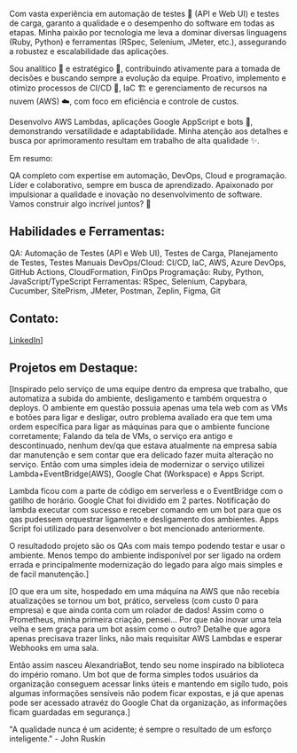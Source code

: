 Com vasta experiência em automação de testes 🤖 (API e Web UI) e testes de carga, garanto a qualidade e o desempenho do software em todas as etapas. Minha paixão por tecnologia me leva a dominar diversas linguagens (Ruby, Python) e ferramentas (RSpec, Selenium, JMeter, etc.), assegurando a robustez e escalabilidade das aplicações.

Sou analítico 🧠 e estratégico 🎯, contribuindo ativamente para a tomada de decisões e buscando sempre a evolução da equipe. Proativo, implemento e otimizo processos de CI/CD 🔄, IaC 🏗️ e gerenciamento de recursos na nuvem (AWS) ☁️, com foco em eficiência e controle de custos.

Desenvolvo AWS Lambdas, aplicações Google AppScript e bots 🤖, demonstrando versatilidade e adaptabilidade. Minha atenção aos detalhes e busca por aprimoramento resultam em trabalho de alta qualidade ✨.

Em resumo:

QA completo com expertise em automação, DevOps, Cloud e programação.
Líder e colaborativo, sempre em busca de aprendizado.
Apaixonado por impulsionar a qualidade e inovação no desenvolvimento de software.
Vamos construir algo incrível juntos? 🤝

## Habilidades e Ferramentas:

QA: Automação de Testes (API e Web UI), Testes de Carga, Planejamento de Testes, Testes Manuais
DevOps/Cloud: CI/CD, IaC, AWS, Azure DevOps, GitHub Actions, CloudFormation, FinOps
Programação: Ruby, Python, JavaScript/TypeScript
Ferramentas: RSpec, Selenium, Capybara, Cucumber, SitePrism, JMeter, Postman, Zeplin, Figma, Git
## Contato:

[LinkedIn](https://www.linkedin.com/in/ricetto/)]
## Projetos em Destaque:

[Inspirado pelo serviço de uma equipe dentro da empresa que trabalho, que automatiza a subida do ambiente, desligamento e também orquestra o deploys.
O ambiente em questão possuia apenas uma tela web com as VMs e botões para ligar e desligar, outro problema avaliado era que tem uma ordem específica para ligar as máquinas para que o ambiente funcione corretamente; Falando da tela de VMs, o serviço era antigo e descontinuado, nenhum dev/qa que estava atualmente na empresa sabia dar manutenção e sem contar que era delicado fazer muita alteração no serviço. Então com uma simples ideia de modernizar o serviço utilizei Lambda+EventBridge(AWS), Google Chat (Workspace) e Apps Script.

Lambda ficou com a parte de código em serverless e o EventBridge com o gatilho de horário.
Google Chat foi dividido em 2 partes. Notificação do lambda executar com sucesso e receber comando em um bot para que os qas pudessem orquestrar ligamento e desligamento dos ambientes.
Apps Script foi utilizado para desenvolver o bot mencionado anteriormente.

O resultadodo projeto são os QAs com mais tempo podendo testar e usar o ambiente. Menos tempo do ambiente indisponível por ser ligado na ordem errada e principalmente modernização do legado para algo mais simples e de facil manutenção.]

[O que era um site, hospedado em uma máquina na AWS que não recebia atualizações se tornou um bot, prático, serveless (com custo 0 para empresa) e que ainda conta com um rolador de dados!
Assim como o Prometheus, minha primeira criação, pensei... Por que não inovar uma tela velha e sem graça para um bot assim como o outro? Detalhe que agora apenas precisava trazer links, não mais requisitar AWS Lambdas e esperar Webhooks em uma sala.

Então assim nasceu AlexandriaBot, tendo seu nome inspirado na biblioteca do império romano. Um bot que de forma simples todos usuários da organização conseguem acessar links úteis e mantendo em sigílo tudo, pois algumas informações sensíveis não podem ficar expostas, e já que apenas pode ser acessado atravéz do Google Chat da organização, as informações ficam guardadas em segurança.]

"A qualidade nunca é um acidente; é sempre o resultado de um esforço inteligente." - John Ruskin
